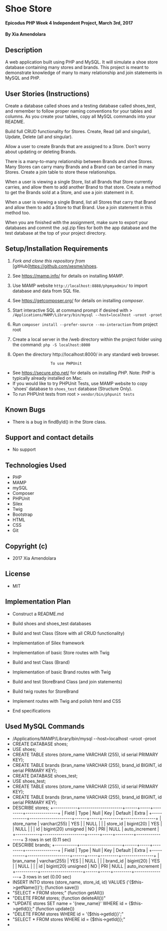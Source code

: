 # Shoe Store

#### Epicodus PHP Week 4 Independent Project, March 3rd, 2017

#### By Xia Amendolara

## Description
A web application built using PHP and MySQL. It will simulate a shoe store database containing many stores and brands. This project is meant to demonstrate knowledge of many to many relationship and join statements in MySQL and PHP.

## User Stories (Instructions)

Create a database called shoes and a testing database called shoes_test, and remember to follow proper naming conventions for your tables and columns. As you create your tables, copy all MySQL commands into your README.

Build full CRUD functionality for Stores. Create, Read (all and singular), Update, Delete (all and singular).

Allow a user to create Brands that are assigned to a Store. Don't worry about updating or deleting Brands.

There is a many-to-many relationship between Brands and shoe Stores. Many Stores can carry many Brands and a Brand can be carried in many Stores. Create a join table to store these relationships.

When a user is viewing a single Store, list all Brands that Store currently carries, and allow them to add another Brand to that store. Create a method to get the Brands sold at a Store, and use a join statement in it.

When a user is viewing a single Brand, list all Stores that carry that Brand and allow them to add a Store to that Brand. Use a join statement in this method too.

When you are finished with the assignment, make sure to export your databases and commit the .sql.zip files for both the app database and the test database at the top of your project directory.


## Setup/Installation Requirements


1. _Fork and clone this repository from_ [gitHub]https://github.com/xesme/shoes.
2. See https://mamp.info/ for details on installing _MAMP_.
3. Use MAMP website `http://localhost:8888/phpmyadmin/` to import database and data from SQL file.
4. See https://getcomposer.org/ for details on installing _composer_.
5. Start interactive SQL at command prompt if desired with > `/Applications/MAMP/Library/bin/mysql --host=localhost -uroot -proot`
6. Run `composer install --prefer-source --no-interaction` from project root
7. Create a local server in the /web directory within the project folder using the command: `php -S localhost:8000`
8. Open the directory http://localhost:8000/ in any standard web browser.

                        To use PHPUnit  
* See https://secure.php.net/ for details on installing _PHP_.  Note: PHP is typically already installed on Mac.
* If you would like to try PHPUnit Tests, use MAMP website to copy 'shoes' database to `shoes_test` database (Structure Only).
* To run PHPUnit tests from root > `vendor/bin/phpunit tests`


## Known Bugs
* There is a bug in findById() in the Store class.

## Support and contact details
* No support

## Technologies Used
* PHP
* MAMP
* mySQL
* Composer
* PHPUnit
* Silex
* Twig
* Bootstrap
* HTML
* CSS
* Git

## Copyright (c)
* 2017 Xia Amendolara

## License
* MIT

## Implementation Plan

* Construct a README.md
* Build shoes and shoes_test databases
* Build and test Class (Store with all CRUD functionality)
* Implementation of Silex framework
* Implementation of basic Store routes with Twig
* Build and test Class (Brand)  
* Implementation of basic Brand routes with Twig
* Build and test StoreBrand Class (and join statements)
* Build twig routes for StoreBrand
* Implement routes with Twig and polish html and CSS

* End specifications

## Used MySQL Commands
* /Applications/MAMP/Library/bin/mysql --host=localhost -uroot -proot
* CREATE DATABASE shoes;
* USE shoes;
* CREATE TABLE stores (store_name VARCHAR (255), id serial PRIMARY KEY);
* CREATE TABLE brands (bran_name VARCHAR (255), brand_id BIGINT, id serial PRIMARY KEY);
* CREATE DATABASE shoes_test;
* USE shoes_test;
* CREATE TABLE stores (store_name VARCHAR (255), id serial PRIMARY KEY);
* CREATE TABLE brands (bran_name VARCHAR (255), brand_id BIGINT, id serial PRIMARY KEY);
* DESCRIBE stores;
+------------+---------------------+------+-----+---------+----------------+
| Field      | Type                | Null | Key | Default | Extra          |
+------------+---------------------+------+-----+---------+----------------+
| store_name | varchar(255)        | YES  |     | NULL    |                |
| store_id   | bigint(20)          | YES  |     | NULL    |                |
| id         | bigint(20) unsigned | NO   | PRI | NULL    | auto_increment |
+------------+---------------------+------+-----+---------+----------------+
3 rows in set (0.11 sec)
* DESCRIBE brands;
+-----------+---------------------+------+-----+---------+----------------+
| Field     | Type                | Null | Key | Default | Extra          |
+-----------+---------------------+------+-----+---------+----------------+
| bran_name | varchar(255)        | YES  |     | NULL    |                |
| brand_id  | bigint(20)          | YES  |     | NULL    |                |
| id        | bigint(20) unsigned | NO   | PRI | NULL    | auto_increment |
+-----------+---------------------+------+-----+---------+----------------+
3 rows in set (0.00 sec)
* INSERT INTO stores (store_name, store_id, id) VALUES ('{$this->getName()}'); (function save())
* "SELECT * FROM stores;" (function getAll())
* "DELETE FROM stores; (function deleteAll())"
* "UPDATE stores SET name = '{new_name}' WHERE id = {$this->getId()};" (function update())
* "DELETE FROM stores WHERE id = '{$this->getId()}';"
* "SELECT * FROM stores WHERE id = {$this->getId()};"
* 
